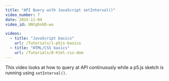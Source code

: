 ```yaml
---
title: "API Query with JavaScript setInterval()"
video_number: 7
date: 2015-11-04
video_id: UNtqhnhD-wo

videos:
  - title: "JavaScript basics"
    url: /Tutorials/1-p5js-basics
  - title: "HTML/CSS basics"
    url: /Tutorials/8-html-css-dom
---
```


This video looks at how to query at API continuously while a p5.js sketch is running using `setInterval()`.
